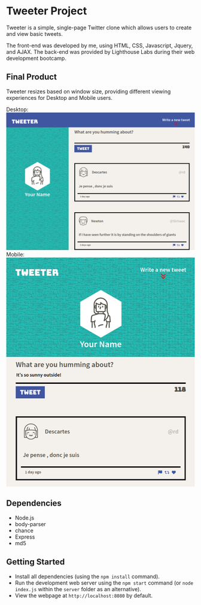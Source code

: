 # Tweeter Project

Tweeter is a simple, single-page Twitter clone which allows users to create and view basic tweets.

The front-end was developed by me, using HTML, CSS, Javascript, Jquery, and AJAX.  The back-end was provided by Lighthouse Labs during their web development bootcamp.

## Final Product

Tweeter resizes based on window size, providing different viewing experiences for Desktop and Mobile users.

Desktop:
!["Screenshot of desktop version"](https://github.com/Pwsjas/tweeter/blob/master/docs/desktop.png?raw=true)
Mobile:
!["Screenshot of mobile version"](https://github.com/Pwsjas/tweeter/blob/master/docs/mobile.png?raw=true)

## Dependencies

- Node.js
- body-parser
- chance
- Express
- md5

## Getting Started

- Install all dependencies (using the `npm install` command).
- Run the development web server using the `npm start` command (or `node index.js` within the `server` folder as an alternative).
- View the webpage at `http://localhost:8080` by default.
